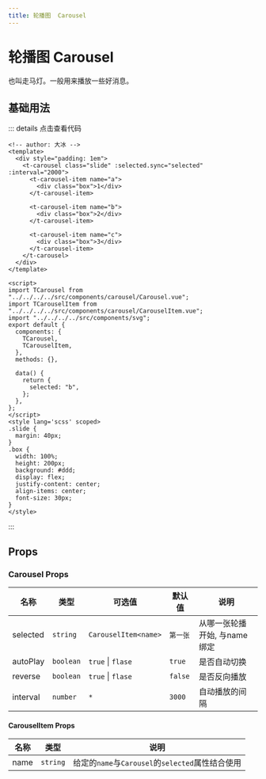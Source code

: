 ```yaml
---
title: 轮播图  Carousel
---
```


# 轮播图  Carousel

也叫走马灯。一般用来播放一些好消息。

## 基础用法


<ClientOnly>
<Carousel-demo/>
</ClientOnly>


::: details 点击查看代码

```vue
<!-- author: 大冰 -->
<template>
  <div style="padding: 1em">
    <t-carousel class="slide" :selected.sync="selected" :interval="2000">
      <t-carousel-item name="a">
        <div class="box">1</div>
      </t-carousel-item>

      <t-carousel-item name="b">
        <div class="box">2</div>
      </t-carousel-item>

      <t-carousel-item name="c">
        <div class="box">3</div>
      </t-carousel-item>
    </t-carousel>
  </div>
</template>

<script>
import TCarousel from "../../../../src/components/carousel/Carousel.vue";
import TCarouselItem from "../../../../src/components/carousel/CarouselItem.vue";
import "../../../../src/components/svg";
export default {
  components: {
    TCarousel,
    TCarouselItem,
  },
  methods: {},

  data() {
    return {
      selected: "b",
    };
  },
};
</script>
<style lang='scss' scoped>
.slide {
  margin: 40px;
}
.box {
  width: 100%;
  height: 200px;
  background: #ddd;
  display: flex;
  justify-content: center;
  align-items: center;
  font-size: 30px;
}
</style>

```

:::

## Props

### Carousel Props

| 名称 | 类型 | 可选值 | 默认值 | 说明 |
| --- | --- | --- |  --- | --- |
| selected | `string`| `CarouselItem<name>`  | `第一张`  | 从哪一张轮播开始, 与name绑定  |
| autoPlay | `boolean` |`true` \| `flase` | `true` | 是否自动切换 |
| reverse | `boolean` |`true` \| `flase`  | `false` | 是否反向播放 |
| interval | `number` |`*`  | `3000` | 自动播放的间隔 |

#### CarouselItem Props

| 名称 | 类型 | 说明 |
| --- | --- |--- |
| name | `string`|  给定的`name`与`Carousel`的`selected`属性结合使用 |